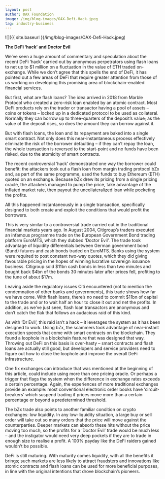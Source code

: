 ```yaml
---
layout: post
author: OAX Foundation
image: /img/blog-images/OAX-Defi-Hack.jpeg
tag: industry-business
---
```


![]({{ site.baseurl }}/img/blog-images/OAX-Defi-Hack.jpeg)

<b>The DeFi ‘hack’ and Doctor Evil</b>

We’ve seen a huge amount of commentary and speculation about the recent DeFi ‘hack’ carried out by anonymous perpetrators using flash loans to net up to $1 million on a fluctuation in the value of ETH traded on-exchange. While we don’t agree that this spells the end of DeFi, it has pointed out a few areas of DeFi that require greater attention from those of us working on developing this promising area of blockchain-enabled financial services.  

But first, what are flash loans?  The idea arrived in 2018 from Marble Protocol who created a zero-risk loan enabled by an atomic contract. Most DeFi products rely on the trader or transactor having a pool of assets – coins or tokens – locked up in a dedicated protocol to be used as collateral.  Normally they can borrow up to three-quarters of the deposit’s value; as the value of the deposit rises, so does the amount they can borrow against it.  

But with flash loans, the loan and its repayment are baked into a single smart contract. Not only does this near-instantaneous process effectively eliminate the risk of the borrower defaulting – if they can’t repay the loan, the whole transaction is reversed to the start-point and no funds have been risked, due to the atomicity of smart contracts.  

The recent controversial ‘hack’ demonstrated one way the borrower could benefit: the attackers took out a flash loan from margin trading protocol bZx and, as part of the same programme, used the funds to buy Ethereum (ETH) quoted on an exchange. Because bZx drew its pricing from a single pricing oracle, the attackers managed to pump the price, take advantage of the inflated market rate, then payout the uncollateralized loan while pocketing the profits. 

All this happened instantaneously in a single transaction, specifically designed to both create and exploit the conditions that would profit the borrowers.  

This is very similar to a controversial trade carried out in the traditional financial markets years ago. In August 2004, Citigroup’s traders executed an infamous programme trade on the European Government Bond trading platform EuroMTS, which they dubbed ‘Doctor Evil’.  The trade took advantage of liquidity differentials between German government bond (Bund) futures and cash bonds traded on EuroMTS. Banks using the system were required to post constant two-way quotes, which they did giving favourable pricing in the hopes of winning lucrative sovereign issuance business. Citigroup sold $11bn cash bonds in less than two minutes and bought back $4bn of the bonds 30 minutes later after prices fell, profiting to the tune of about $17m. 

Leaving aside the regulatory issues Citi encountered (not to mention the condemnation of other banks and governments), this trade shows how far we have come.  With flash loans, there’s no need to commit $11bn of capital to the trade and or to wait half an hour to close it out and net the profits.  In addition, as we’ve just seen, flash loan transactors are anonymous and don’t catch the flak that follows an audacious raid of this kind.  

As with ‘Dr Evil’, this raid isn’t a hack – it leverages the system as it has been designed to work. Using bZx, the scammers took advantage of near-instant execution speeds that come with smart contracts on the blockchain. They found a loophole in a blockchain feature that was designed that way.  Throwing out DeFi on this basis is over-hasty – smart contracts and flash loans are actually still good, but developers and service providers need to figure out how to close the loophole and improve the overall DeFi infrastructure.  

One fix exchanges can introduce that was mentioned at the beginning of this article, could include using more than one pricing oracle. Or perhaps a trigger that flags the system when the difference in exchange rates exceeds a certain percentage.  Again, the experiences of more traditional exchanges provide an example: most conventional electronic order books have ‘circuit-breakers’ which suspend trading if prices move more than a certain percentage or beyond a predetermined threshold.  

The bZx trade also points to another familiar condition on crypto exchanges: low liquidity.  In any low-liquidity situation, a large buy or sell order will take out so many orders that the price will move against the counterparties. Deeper markets can absorb these hits without the price moving too much, so the profits for a ‘Doctor Evil’ trade would be much less – and the instigator would need very deep pockets if they are to trade in enough size to realise a profit.  A 100% payday like the DeFi raiders gained wouldn’t be possible.  

DeFi is still maturing.  With maturity comes liquidity, with all the benefits it brings; such markets are less likely to attract fraudsters and innovations like atomic contracts and flash loans can be used for more beneficial purposes, in line with the original intentions that drove blockchain’s pioneers.  
